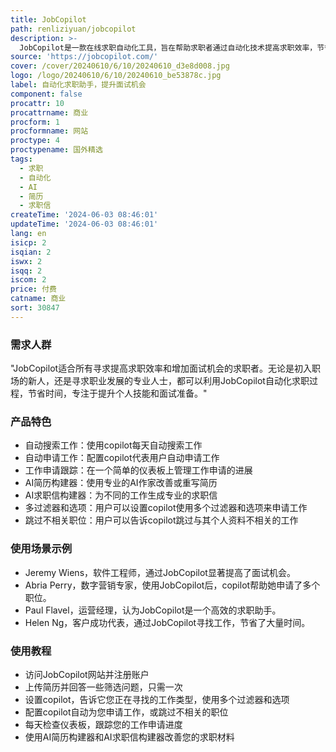 ```yaml
---
title: JobCopilot
path: renliziyuan/jobcopilot
description: >-
  JobCopilot是一款在线求职自动化工具，旨在帮助求职者通过自动化技术提高求职效率，节省时间，增加面试机会。它通过人工智能技术，帮助用户自动搜索和申请工作，跟踪申请进度，并提供AI简历和求职信的构建服务。JobCopilot的背景是现代求职者需要面对大量的职位申请，手动填写申请表既耗时又重复，而JobCopilot通过自动化服务，简化了这一过程，帮助用户专注于更重要的事情，如面试准备和职业发展。
source: 'https://jobcopilot.com/'
cover: /cover/20240610/6/10/20240610_d3e8d008.jpg
logo: /logo/20240610/6/10/20240610_be53878c.jpg
label: 自动化求职助手，提升面试机会
component: false
procattr: 10
procattrname: 商业
procform: 1
procformname: 网站
proctype: 4
proctypename: 国外精选
tags:
  - 求职
  - 自动化
  - AI
  - 简历
  - 求职信
createTime: '2024-06-03 08:46:01'
updateTime: '2024-06-03 08:46:01'
lang: en
isicp: 2
isqian: 2
iswx: 2
isqq: 2
iscom: 2
price: 付费
catname: 商业
sort: 30847
---
```




### 需求人群
"JobCopilot适合所有寻求提高求职效率和增加面试机会的求职者。无论是初入职场的新人，还是寻求职业发展的专业人士，都可以利用JobCopilot自动化求职过程，节省时间，专注于提升个人技能和面试准备。"

### 产品特色
* 自动搜索工作：使用copilot每天自动搜索工作
* 自动申请工作：配置copilot代表用户自动申请工作
* 工作申请跟踪：在一个简单的仪表板上管理工作申请的进展
* AI简历构建器：使用专业的AI作家改善或重写简历
* AI求职信构建器：为不同的工作生成专业的求职信
* 多过滤器和选项：用户可以设置copilot使用多个过滤器和选项来申请工作
* 跳过不相关职位：用户可以告诉copilot跳过与其个人资料不相关的工作

### 使用场景示例
* Jeremy Wiens，软件工程师，通过JobCopilot显著提高了面试机会。
* Abria Perry，数字营销专家，使用JobCopilot后，copilot帮助她申请了多个职位。
* Paul Flavel，运营经理，认为JobCopilot是一个高效的求职助手。
* Helen Ng，客户成功代表，通过JobCopilot寻找工作，节省了大量时间。

### 使用教程
* 访问JobCopilot网站并注册账户
* 上传简历并回答一些筛选问题，只需一次
* 设置copilot，告诉它您正在寻找的工作类型，使用多个过滤器和选项
* 配置copilot自动为您申请工作，或跳过不相关的职位
* 每天检查仪表板，跟踪您的工作申请进度
* 使用AI简历构建器和AI求职信构建器改善您的求职材料

  
